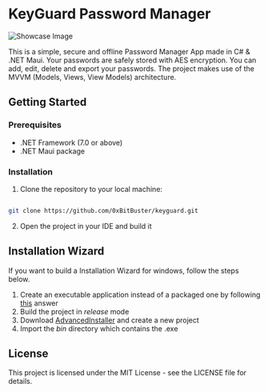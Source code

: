 # KeyGuard Password Manager

![Showcase Image](https://i.ibb.co/FXGJqd2/Showcase-1.png)

This is a simple, secure and offline Password Manager App made in C# & .NET Maui. Your passwords are safely stored with AES encryption. You can add, edit, delete and export your passwords. The project makes use of the MVVM (Models, Views, View Models) architecture. 


## Getting Started
### Prerequisites

- .NET Framework (7.0 or above)
- .NET Maui package


### Installation

1. Clone the repository to your local machine:

```bash

git clone https://github.com/0xBitBuster/keyguard.git

```

2. Open the project in your IDE and build it


## Installation Wizard
If you want to build a Installation Wizard for windows, follow the steps below.

1. Create an executable application instead of a packaged one by following [this](https://stackoverflow.com/questions/73718305/easiest-way-to-launch-a-maui-app-exe-on-windows) answer
2. Build the project in _release_ mode
3. Download [AdvancedInstaller](https://www.advancedinstaller.com/download.html) and create a new project
4. Import the _bin_ directory which contains the .exe


## License
This project is licensed under the MIT License - see the LICENSE file for details.
